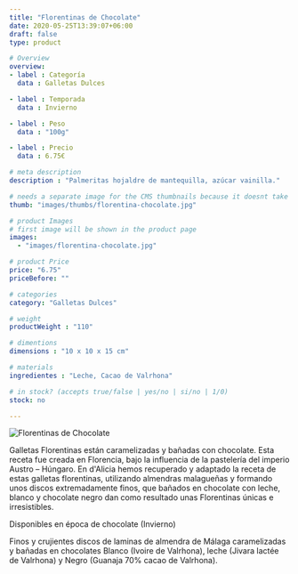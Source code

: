 ```yaml
---
title: "Florentinas de Chocolate"
date: 2020-05-25T13:39:07+06:00
draft: false
type: product

# Overview
overview:
- label : Categoría
  data : Galletas Dulces

- label : Temporada
  data : Invierno

- label : Peso
  data : "100g"

- label : Precio
  data : 6.75€

# meta description
description : "Palmeritas hojaldre de mantequilla, azúcar vainilla."

# needs a separate image for the CMS thumbnails because it doesnt take arrays (slideshow images)
thumb: "images/thumbs/florentina-chocolate.jpg"

# product Images
# first image will be shown in the product page
images:
  - "images/florentina-chocolate.jpg"

# product Price
price: "6.75"
priceBefore: ""

# categories
category: "Galletas Dulces"

# weight
productWeight : "110"

# dimentions
dimensions : "10 x 10 x 15 cm"

# materials
ingredientes : "Leche, Cacao de Valrhona"

# in stock? (accepts true/false | yes/no | si/no | 1/0)
stock: no

---
```

![Florentinas de Chocolate](/images/florentina-chocolate.jpg "Florentinas de Chocolate")

Galletas Florentinas están caramelizadas y bañadas con chocolate. Esta receta fue creada en Florencia, bajo la influencia de la pastelería del imperio Austro – Húngaro. En d'Alicia hemos recuperado y adaptado la receta de estas galletas florentinas, utilizando almendras malagueñas y formando unos discos extremadamente finos, que bañados en chocolate con leche, blanco y chocolate negro dan como resultado unas Florentinas únicas e irresistibles.

Disponibles en época de chocolate (Invierno)

Finos y crujientes discos de laminas de almendra de Málaga caramelizadas y bañadas en chocolates Blanco (Ivoire de Valrhona), leche (Jivara lactée de Valrhona) y Negro (Guanaja 70% cacao de Valrhona).
